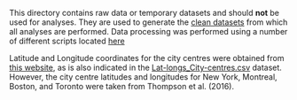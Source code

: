 This directory contains raw data or temporary datasets and should **not** be used for analyses. They are used to generate the [clean datasets](../data-clean) from which all analyses are performed. Data processing was performed using a number of different scripts located [here](../scripts/data-processing)

Latitude and Longitude coordinates for the city centres were obtained from [this website](https://www.latlong.net/), as is also indicated in the [Lat-longs_City-centres.csv](Lat-longs_City-centres.csv) dataset. However, the city centre latitudes and longitudes for New York, Montreal, Boston, and Toronto were taken from Thompson et al. (2016).
